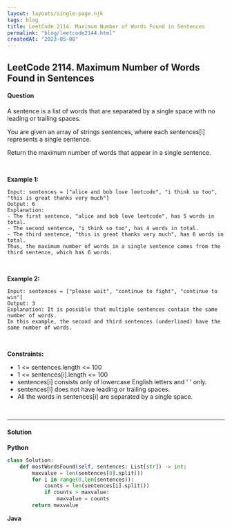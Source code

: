 ```yaml
---
layout: layouts/single-page.njk
tags: blog
title: LeetCode 2114. Maximum Number of Words Found in Sentences
permalink: "blog/leetcode2144.html"
createdAt: "2023-05-08"
---
```


## LeetCode 2114. Maximum Number of Words Found in Sentences


#### Question
A sentence is a list of words that are separated by a single space with no leading or trailing spaces.

You are given an array of strings sentences, where each sentences[i] represents a single sentence.

Return the maximum number of words that appear in a single sentence.

<p>&nbsp;</p>

**Example 1:**

    Input: sentences = ["alice and bob love leetcode", "i think so too", "this is great thanks very much"]
    Output: 6
    Explanation: 
    - The first sentence, "alice and bob love leetcode", has 5 words in total.
    - The second sentence, "i think so too", has 4 words in total.
    - The third sentence, "this is great thanks very much", has 6 words in total.
    Thus, the maximum number of words in a single sentence comes from the third sentence, which has 6 words.

<p>&nbsp;</p>

**Example 2:**

    Input: sentences = ["please wait", "continue to fight", "continue to win"]
    Output: 3
    Explanation: It is possible that multiple sentences contain the same number of words. 
    In this example, the second and third sentences (underlined) have the same number of words.

<p>&nbsp;</p>


**Constraints:**


* 1 <= sentences.length <= 100
* 1 <= sentences[i].length <= 100
* sentences[i] consists only of lowercase English letters and ' ' only.
* sentences[i] does not have leading or trailing spaces.
* All the words in sentences[i] are separated by a single space.

<p>&nbsp;</p>

---
  

#### Solution
**Python**
```Python
class Solution:
    def mostWordsFound(self, sentences: List[str]) -> int:
        maxvalue = len(sentences[0].split())
        for i in range(0,len(sentences)):    
            counts = len(sentences[i].split())
            if counts > maxvalue:
                maxvalue = counts
        return maxvalue
```

**Java**